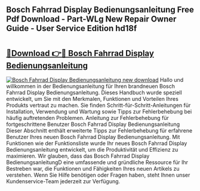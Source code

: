 ## Bosch Fahrrad Display Bedienungsanleitung Free Pdf Download - Part-WLg New Repair Owner Guide - User Service Edition hd18f

# <h2><a href="http://df59qp.blite.top/?on=Bosch+Fahrrad+Display+Bedienungsanleitung">🔗Download 👉🔴 Bosch Fahrrad Display Bedienungsanleitung</a></h2>

[![Bosch Fahrrad Display Bedienungsanleitung new download](https://i.imgur.com/lujVjoI.png)](http://df59qp.blite.top/?on=Bosch+Fahrrad+Display+Bedienungsanleitung)
Hallo und willkommen in der Bedienungsanleitung für Ihren brandneuen Bosch Fahrrad Display Bedienungsanleitung. Dieses Handbuch wurde speziell entwickelt, um Sie mit den Merkmalen, Funktionen und Vorteilen Ihres Produkts vertraut zu machen. Sie finden Schritt-für-Schritt-Anleitungen für Installation, Verwendung und Wartung sowie Tipps zur Fehlerbehebung bei häufig auftretenden Problemen. Anleitung zur Fehlerbehebung für fortgeschrittene Benutzer Bosch Fahrrad Display Bedienungsanleitung Dieser Abschnitt enthält erweiterte Tipps zur Fehlerbehebung für erfahrene Benutzer Ihres neuen Bosch Fahrrad Display Bedienungsanleitung. Mit Funktionen wie der Funktionsliste wurde Ihr neues Bosch Fahrrad Display Bedienungsanleitung entwickelt, um die Produktivität und Effizienz zu maximieren. Wir glauben, dass das Bosch Fahrrad Display BedienungsanleitungD eine umfassende und gründliche Ressource für Ihr Bestreben war, die Funktionen und Fähigkeiten Ihres neuen Artikels zu verstehen. Wenn Sie Hilfe benötigen oder Fragen haben, steht Ihnen unser Kundenservice-Team jederzeit zur Verfügung.
